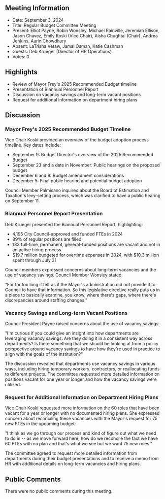 ## Meeting Information

- Date: September 3, 2024
- Title: Regular Budget Committee Meeting
- Present: Elliot Payne, Robin Wonsley, Michael Rainville, Jeremiah Ellison, Jason Chavez, Emily Koski (Vice Chair), Aisha Chughtai (Chair), Andrea Jenkins, Aurin Chowdhury
- Absent: LaTrisha Vetaw, Jamal Osman, Katie Cashman
- Guests: Deb Krueger (Director of HR Operations)
- Votes: 0

## Highlights

- Review of Mayor Frey's 2025 Recommended Budget timeline
- Presentation of Biannual Personnel Report
- Discussion on vacancy savings and long-term vacant positions
- Request for additional information on department hiring plans

## Discussion

### Mayor Frey's 2025 Recommended Budget Timeline

Vice Chair Koski provided an overview of the budget adoption process timeline. Key dates include:
- September 9: Budget Director's overview of the 2025 Recommended Budget
- September 23 and a date in November: Public hearings on the proposed budget
- December 6 and 9: Budget amendment considerations
- December 5: Final public hearing and potential budget adoption

Council Member Palmisano inquired about the Board of Estimation and Taxation's levy-setting process, which was clarified to have a public hearing on September 11.

### Biannual Personnel Report Presentation

Deb Krueger presented the Biannual Personnel Report, highlighting:
- 4,195 City Council-approved and funded FTEs in 2024
- 89% of regular positions are filled
- 133 full-time, permanent, general-funded positions are vacant and not in an active hiring process
- $19.7 million budgeted for overtime expenses in 2024, with $10.3 million spent through July 31

Council members expressed concerns about long-term vacancies and the use of vacancy savings. Council Member Wonsley stated:

"For far too long it felt as if the Mayor's administration did not provide it to Council to have that information. So this legislative directive really puts us in a place to basically examine, you know, where there's gaps, where there's discrepancies around staffing changes."

### Vacancy Savings and Long-term Vacant Positions

Council President Payne raised concerns about the use of vacancy savings:

"I'm curious if you could give an insight into how departments are leveraging vacancy savings. Are they doing it in a consistent way across departments? Is there something that we should be looking at from a policy perspective around vacancy savings to have how they're used in practice to align with the goals of the institution?"

The discussion revealed that departments use vacancy savings in various ways, including hiring temporary workers, contractors, or reallocating funds to different projects. The committee requested more detailed information on positions vacant for one year or longer and how the vacancy savings were utilized.

### Request for Additional Information on Department Hiring Plans

Vice Chair Koski requested more information on the 60 roles that have been vacant for a year or longer with no documented hiring plans. She expressed concern about reconciling these vacancies with the Mayor's request for 75 new FTEs in the upcoming budget:

"I think as we go through our process and kind of figure out what we need to do in -- as we move forward here, how do we reconcile the fact we have 60 FTEs with no plan and that's what we see but we want 75 new roles."

The committee agreed to request more detailed information from departments during their budget presentations and to receive a memo from HR with additional details on long-term vacancies and hiring plans.

## Public Comments

There were no public comments during this meeting.
